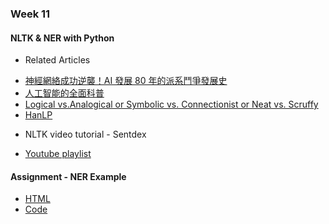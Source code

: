 ### Week 11

#### NLTK & NER with Python

* Related Articles
 - [神經網絡成功逆襲！AI 發展 80 年的派系鬥爭發展史](https://buzzorange.com/techorange/2018/11/23/2-theory-of-ai/?fbclid=IwAR0Ufk72abB3IpSoO1MJNuHOwrG0eWkXtNy-dQkZE9teMiVA2Fb3QvOg-Do)
 - [人工智能的全面科普](https://hk.saowen.com/a/32acfadf8e45888aaab6213f602f8fe81d819d812253eacd30e6de18469d14ac)
 - [Logical vs.Analogical or Symbolic vs. Connectionist or Neat vs. Scruffy](http://web.media.mit.edu/~minsky/papers/SymbolicVs.Connectionist.html)
 - [HanLP](https://github.com/hankcs/HanLP)

* NLTK video tutorial - Sentdex
 - [Youtube playlist](https://www.youtube.com/playlist?list=PLQVvvaa0QuDf2JswnfiGkliBInZnIC4HL)

#### Assignment - NER Example
* [HTML](https://graduatecrisis.github.io/CSX-Data-Science/wk11/wk11.html)
* [Code](https://github.com/graduatecrisis/CSX-Data-Science/blob/master/wk11/class_demo.ipynb)
